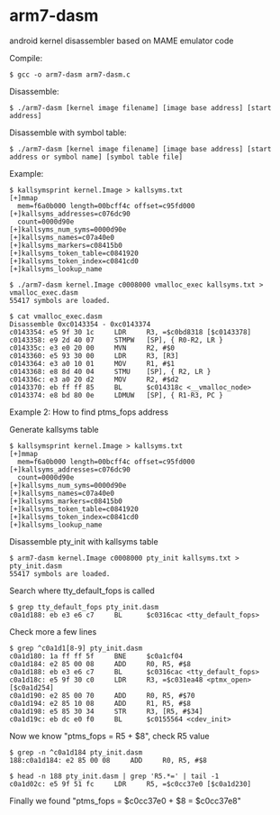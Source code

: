 arm7-dasm
=========

android kernel disassembler based on MAME emulator code

Compile:

	$ gcc -o arm7-dasm arm7-dasm.c

Disassemble:

	$ ./arm7-dasm [kernel image filename] [image base address] [start address]

Disassemble with symbol table:

	$ ./arm7-dasm [kernel image filename] [image base address] [start address or symbol name] [symbol table file]

Example:

	$ kallsymsprint kernel.Image > kallsyms.txt
	[+]mmap
	  mem=f6a0b000 length=00bcff4c offset=c95fd000
	[+]kallsyms_addresses=c076dc90
	  count=0000d90e
	[+]kallsyms_num_syms=0000d90e
	[+]kallsyms_names=c07a40e0
	[+]kallsyms_markers=c08415b0
	[+]kallsyms_token_table=c0841920
	[+]kallsyms_token_index=c0841cd0
	[+]kallsyms_lookup_name

	$ ./arm7-dasm kernel.Image c0008000 vmalloc_exec kallsyms.txt > vmalloc_exec.dasm
	55417 symbols are loaded.

	$ cat vmalloc_exec.dasm
	Disassemble 0xc0143354 - 0xc0143374
	c0143354: e5 9f 30 1c     LDR     R3, =$c0bd8318 [$c0143378]
	c0143358: e9 2d 40 07     STMPW   [SP], { R0-R2, LR }
	c014335c: e3 e0 20 00     MVN     R2, #$0
	c0143360: e5 93 30 00     LDR     R3, [R3]
	c0143364: e3 a0 10 01     MOV     R1, #$1
	c0143368: e8 8d 40 04     STMU    [SP], { R2, LR }
	c014336c: e3 a0 20 d2     MOV     R2, #$d2
	c0143370: eb ff ff 85     BL      $c014318c <__vmalloc_node>
	c0143374: e8 bd 80 0e     LDMUW   [SP], { R1-R3, PC }

Example 2:
How to find ptms_fops address

Generate kallsyms table

	$ kallsymsprint kernel.Image > kallsyms.txt
	[+]mmap
	  mem=f6a0b000 length=00bcff4c offset=c95fd000
	[+]kallsyms_addresses=c076dc90
	  count=0000d90e
	[+]kallsyms_num_syms=0000d90e
	[+]kallsyms_names=c07a40e0
	[+]kallsyms_markers=c08415b0
	[+]kallsyms_token_table=c0841920
	[+]kallsyms_token_index=c0841cd0
	[+]kallsyms_lookup_name

Disassemble pty_init with kallsyms table

	$ arm7-dasm kernel.Image c0008000 pty_init kallsyms.txt > pty_init.dasm
	55417 symbols are loaded.

Search where tty_default_fops is called

	$ grep tty_default_fops pty_init.dasm
	c0a1d188: eb e3 e6 c7     BL      $c0316cac <tty_default_fops>

Check more a few lines

	$ grep ^c0a1d1[8-9] pty_init.dasm
	c0a1d180: 1a ff ff 5f     BNE     $c0a1cf04
	c0a1d184: e2 85 00 08     ADD     R0, R5, #$8
	c0a1d188: eb e3 e6 c7     BL      $c0316cac <tty_default_fops>
	c0a1d18c: e5 9f 30 c0     LDR     R3, =$c031ea48 <ptmx_open> [$c0a1d254]
	c0a1d190: e2 85 00 70     ADD     R0, R5, #$70
	c0a1d194: e2 85 10 08     ADD     R1, R5, #$8
	c0a1d198: e5 85 30 34     STR     R3, [R5, #$34]
	c0a1d19c: eb dc e0 f0     BL      $c0155564 <cdev_init>

Now we know "ptms_fops = R5 + $8", check R5 value

	$ grep -n ^c0a1d184 pty_init.dasm
	188:c0a1d184: e2 85 00 08     ADD     R0, R5, #$8

	$ head -n 188 pty_init.dasm | grep 'R5.*=' | tail -1
	c0a1d02c: e5 9f 51 fc     LDR     R5, =$c0cc37e0 [$c0a1d230]

Finally we found "ptms_fops = $c0cc37e0 + $8 = $c0cc37e8"
